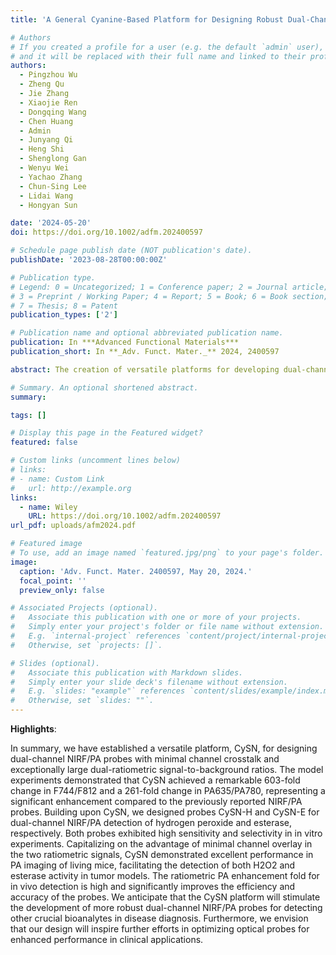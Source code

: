 ```yaml
---
title: 'A General Cyanine-Based Platform for Designing Robust Dual-Channel Near-Infrared Fluorescent and Photoacoustic Probes'

# Authors
# If you created a profile for a user (e.g. the default `admin` user), write the username (folder name) here
# and it will be replaced with their full name and linked to their profile.
authors:
  - Pingzhou Wu
  - Zheng Qu
  - Jie Zhang
  - Xiaojie Ren
  - Dongqing Wang
  - Chen Huang
  - Admin
  - Junyang Qi
  - Heng Shi
  - Shenglong Gan
  - Wenyu Wei
  - Yachao Zhang
  - Chun-Sing Lee
  - Lidai Wang
  - Hongyan Sun

date: '2024-05-20'
doi: https://doi.org/10.1002/adfm.202400597

# Schedule page publish date (NOT publication's date).
publishDate: '2023-08-28T00:00:00Z'

# Publication type.
# Legend: 0 = Uncategorized; 1 = Conference paper; 2 = Journal article;
# 3 = Preprint / Working Paper; 4 = Report; 5 = Book; 6 = Book section;
# 7 = Thesis; 8 = Patent
publication_types: ['2']

# Publication name and optional abbreviated publication name.
publication: In ***Advanced Functional Materials***
publication_short: In **_Adv. Funct. Mater._** 2024, 2400597

abstract: The creation of versatile platforms for developing dual-channel near-infrared fluorescent (NIRF) and photoacoustic (PA) probes, especially those engineered to minimize channel crosstalk, is crucial for precise biomarker detection. However, such platforms remain scarce. To bridge this gap, this study introduces an innovative cyanine-based platform, CySN. The CySN platform showcases remarkable wavelength-shifting properties, including large fluorescent modality shift (68 nm) and PA modality shift (145 nm) after the decaging reaction. These substantial changes lead to an exceptionally high ratiometric NIRF change of 603-fold and ratiometric PA change of 261-fold. Leveraging the CySN platform, dual-channel NIRF/PA probes have been successfully developed for detecting both small molecule biomarker (H2O2) and enzyme biomarker (esterase). These probes demonstrate the ability to detect their targets through dual-channel NIRF/PA detection with high sensitivity and selectivity in vitro. Furthermore, the probes effectively harness NIRF signals to image target analytes in living cells. Notably, the probes demonstrate the capability to accurately diagnose tumors by detecting tumor markers (H2O2 and esterase), revealing a 3.6 to 7-fold ratiometric PA enhancement over normal tissue. Therefore, the CySN platform holds the potential to further advance the development of dual-channel NIRF/PA probes for biomolecule detection in disease diagnosis.

# Summary. An optional shortened abstract.
summary:  

tags: []

# Display this page in the Featured widget?
featured: false

# Custom links (uncomment lines below)
# links:
# - name: Custom Link
#   url: http://example.org 
links:
  - name: Wiley
    URL: https://doi.org/10.1002/adfm.202400597
url_pdf: uploads/afm2024.pdf

# Featured image
# To use, add an image named `featured.jpg/png` to your page's folder.
image:
  caption: 'Adv. Funct. Mater. 2400597, May 20, 2024.'
  focal_point: ''
  preview_only: false

# Associated Projects (optional).
#   Associate this publication with one or more of your projects.
#   Simply enter your project's folder or file name without extension.
#   E.g. `internal-project` references `content/project/internal-project/index.md`.
#   Otherwise, set `projects: []`.

# Slides (optional).
#   Associate this publication with Markdown slides.
#   Simply enter your slide deck's filename without extension.
#   E.g. `slides: "example"` references `content/slides/example/index.md`.
#   Otherwise, set `slides: ""`.
---
```

**Highlights**:

In summary, we have established a versatile platform, CySN, for designing dual-channel NIRF/PA probes with minimal channel crosstalk and exceptionally large dual-ratiometric signal-to-background ratios. The model experiments demonstrated that CySN achieved a remarkable 603-fold change in F744/F812 and a 261-fold change in PA635/PA780, representing a significant enhancement compared to the previously reported NIRF/PA probes. Building upon CySN, we designed probes CySN-H and CySN-E for dual-channel NIRF/PA detection of hydrogen peroxide and esterase, respectively. Both probes exhibited high sensitivity and selectivity in in vitro experiments. Capitalizing on the advantage of minimal channel overlay in the two ratiometric signals, CySN demonstrated excellent performance in PA imaging of living mice, facilitating the detection of both H2O2 and esterase activity in tumor models. The ratiometric PA enhancement fold for in vivo detection is high and significantly improves the efficiency and accuracy of the probes. We anticipate that the CySN platform will stimulate the development of more robust dual-channel NIRF/PA probes for detecting other crucial bioanalytes in disease diagnosis. Furthermore, we envision that our design will inspire further efforts in optimizing optical probes for enhanced performance in clinical applications.
